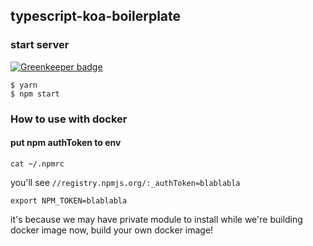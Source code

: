 ## typescript-koa-boilerplate
### start server

[![Greenkeeper badge](https://badges.greenkeeper.io/Canner/typescript-koa-boilerplate.svg)](https://greenkeeper.io/)
```
$ yarn
$ npm start
```

### How to use with docker
#### put npm authToken to env
```
cat ~/.npmrc
```
you'll see `//registry.npmjs.org/:_authToken=blablabla`

```
export NPM_TOKEN=blablabla
```
it's because we may have private module to install while we're building docker image
now, build your own docker image!
